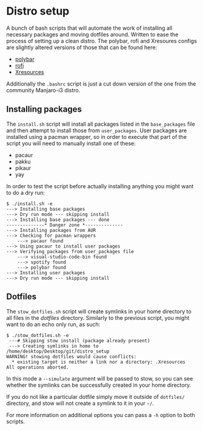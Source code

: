 # Distro setup

A bunch of bash scripts that will automate the work of installing all necessary packages and moving dotfiles around. Written to ease the process of setting up a clean distro.
The polybar, rofi and Xresoures configs are slightly altered versions of those that can be found here: 

- [polybar](https://github.com/adi1090x/polybar-themes)
- [rofi](https://github.com/davatorium/rofi-themes)
- [Xresources](https://github.com/logico-dev/Xresources-themes)

Additionally the `.bashrc` script is just a cut down version of the one from the community Manjaro-i3 distro.

## Installing packages

The `install.sh` script will install all packages listed in the `base_packages` file and then attempt to install those from `user_packages`. User packages are installed using a pacman wrapper, so in order to execute that part of the script you will need to manually install one of these:

- pacaur
- pakku
- pikaur
- yay

In order to test the script before actually installing anything you might want to do a dry run:

```
$ ./install.sh -e
---> Installing base packages
---> Dry run mode --- skipping install
---> Installing base packages --- done
--------------* Danger zone *--------------
---> Installing packages from AUR
---> Checking for pacman wrappers
	---> pacaur found
---> Using pacaur to install user packages
---> Verifying packages from user_packages file
	---> visual-studio-code-bin found
	---> spotify found
	---> polybar found
---> Installing user packages
---> Dry run mode --- skipping install
```

## Dotfiles

The `stow_dotfiles.sh` script will create symlinks in your home directory to all files in the _dotfiles_ directory. Similarly to the previous script, you might want to do an echo only run, as such:

```
$ ./stow_dotfiles.sh -e
 ---# Skipping stow install (package already present)
 ---> Creating symlinks in home to /home/desktop/Desktop/git/distro_setup
WARNING! stowing dotfiles would cause conflicts:
  * existing target is neither a link nor a directory: .Xresources
All operations aborted.

```

In this mode a `--simulate` argument will be passed to stow, so you can see whether the symlinks can be successfully created in your home directory.

If you do not like a particular dotfile simply move it outside of `dotfiles/` directory, and stow will not create a symlink to it in your `~/`.

For more information on additional options you can pass a `-h` option to both scripts.
